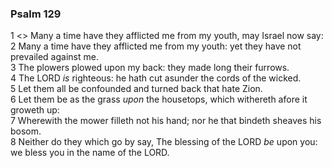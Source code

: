 ### Psalm 129

1 <<A Song of degrees.>> Many a time have they afflicted me from my youth, may Israel now say:  
2 Many a time have they afflicted me from my youth: yet they have not prevailed against me.  
3 The plowers plowed upon my back: they made long their furrows.  
4 The LORD *is* righteous: he hath cut asunder the cords of the wicked.  
5 Let them all be confounded and turned back that hate Zion.  
6 Let them be as the grass *upon* the housetops, which withereth afore it groweth up:  
7 Wherewith the mower filleth not his hand; nor he that bindeth sheaves his bosom.  
8 Neither do they which go by say, The blessing of the LORD *be* upon you: we bless you in the name of the LORD.  
